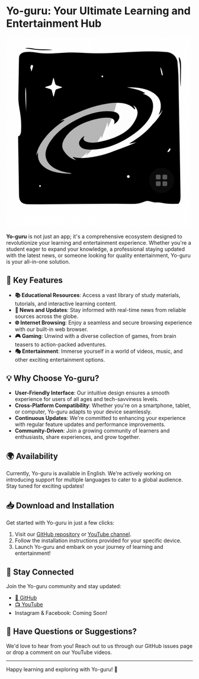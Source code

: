 # Yo-guru: Your Ultimate Learning and Entertainment Hub

![Yo-guru Logo](https://github.com/Shubhamnpk/Yo-guru/blob/3d435e05e16c8f07dfd81018c3ec8d9d09f8c2b4/img/2493596_icohome.png)

**Yo-guru** is not just an app; it's a comprehensive ecosystem designed to revolutionize your learning and entertainment experience. Whether you're a student eager to expand your knowledge, a professional staying updated with the latest news, or someone looking for quality entertainment, Yo-guru is your all-in-one solution.

## 🚀 Key Features

- **📚 Educational Resources**: Access a vast library of study materials, tutorials, and interactive learning content.
- **📰 News and Updates**: Stay informed with real-time news from reliable sources across the globe.
- **🌐 Internet Browsing**: Enjoy a seamless and secure browsing experience with our built-in web browser.
- **🎮 Gaming**: Unwind with a diverse collection of games, from brain teasers to action-packed adventures.
- **🎭 Entertainment**: Immerse yourself in a world of videos, music, and other exciting entertainment options.

## 💡 Why Choose Yo-guru?

- **User-Friendly Interface**: Our intuitive design ensures a smooth experience for users of all ages and tech-savviness levels.
- **Cross-Platform Compatibility**: Whether you're on a smartphone, tablet, or computer, Yo-guru adapts to your device seamlessly.
- **Continuous Updates**: We're committed to enhancing your experience with regular feature updates and performance improvements.
- **Community-Driven**: Join a growing community of learners and enthusiasts, share experiences, and grow together.

## 🌍 Availability

Currently, Yo-guru is available in English. We're actively working on introducing support for multiple languages to cater to a global audience. Stay tuned for exciting updates!

## 📥 Download and Installation

Get started with Yo-guru in just a few clicks:

1. Visit our [GitHub repository](https://github.com/Shubhamnpk/Yo-guru) or [YouTube channel](https://www.youtube.com/@Yoguruapp).
2. Follow the installation instructions provided for your specific device.
3. Launch Yo-guru and embark on your journey of learning and entertainment!

## 🤝 Stay Connected

Join the Yo-guru community and stay updated:

- [🐙 GitHub](https://github.com/Shubhamnpk/Yo-guru)
- [📺 YouTube](https://www.youtube.com/@Yoguruapp)
- Instagram & Facebook: Coming Soon!

## 🤔 Have Questions or Suggestions?

We'd love to hear from you! Reach out to us through our GitHub issues page or drop a comment on our YouTube videos.

---

Happy learning and exploring with Yo-guru! 🎉
